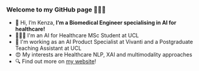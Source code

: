 ### Welcome to my GitHub page 🙋🏻‍♀️
- 👋 Hi, I’m Kenza, **I’m a Biomedical Engineer specialising in AI for healthcare!**
- 👩🏻‍🎓 I'm an AI for Healthcare MSc Student at UCL
- 💼 I'm working as an AI Product Specialist at Vivanti and a Postgraduate Teaching Assistant at UCL
- 😍 My interests are Healthcare NLP, XAI and multimodality approaches
- 🔍 Find out more on [my website](https://kenza-ily.notion.site)!
